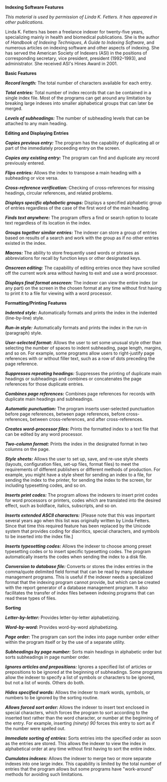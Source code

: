 **Indexing Software Features**

  

_This material is used by permission of Linda K. Fetters. It has appeared in other publications._

  

Linda K. Fetters has been a freelance indexer for twenty-five years, specializing mainly in health and biomedical publications. She is the author of _Handbook of Indexing Techniques_, _A Guide to Indexing Software_, and numerous articles on indexing software and other aspects of indexing. She has served the American Society of Indexers (ASI) in the positions of corresponding secretary, vice president, president (1992–1993), and administrator. She received ASI's Hines Award in 2001.

  

  

**Basic Features**

  

**_Record length:_** The total number of characters available for each entry.

  

**_Total entries:_** Total number of index records that can be contained in a single index file. Most of the programs can get around any limitation by breaking large indexes into smaller alphabetical groups that can later be merged.

  

**_Levels of subheadings:_** The number of subheading levels that can be attached to any main heading.

  

  

**Editing and Displaying Entries**

  

**_Copies previous entry:_** The program has the capability of duplicating all or part of the immediately proceeding entry on the screen.

  

**_Copies any existing entry:_** The program can find and duplicate any record previously entered.

  

**_Flips entries:_** Allows the index to transpose a main heading with a subheading or vice versa.

  

**_Cross-reference verification:_** Checking of cross-references for missing headings, circular references, and related problems.

  

**_Displays specific alphabetic groups:_** Displays a specified alphabetic group of entries regardless of the case of the first word of the main heading.

  

**_Finds text anywhere:_** The program offers a find or search option to locate text regardless of its location in the index.

  

**_Groups together similar entries:_** The indexer can store a group of entries based on results of a search and work with the group as if no other entries existed in the index.

  

**_Macros:_** The ability to store frequently used words or phrases as abbreviations for recall by function keys or other designated keys.

  

**_Onscreen editing:_** The capability of editing entries once they have scrolled off the current work area without having to exit and use a word processor.

  

**_Displays final format onscreen:_** The indexer can view the entire index (or any part) on the screen in the chosen format at any time without first having to print it to a file for viewing with a word processor.

  

  

**Formatting/Printing Features**

  

**_Indented style:_** Automatically formats and prints the index in the indented (line-by-line) style.

  

**_Run-in style:_** Automatically formats and prints the index in the run-in (paragraph) style.

  

**_User-selected format:_** Allows the user to set some unusual style other than selecting the number of spaces to indent subheading, page length, margins, and so on. For example, some programs allow users to right-justify page references with or without filler text, such as a row of dots preceding the page reference.

  

**_Suppresses repeating headings:_** Suppresses the printing of duplicate main headings or subheadings and combines or concatenates the page references for those duplicate entries.

  

**_Combines page references:_** Combines page references for records with duplicate main headings and subheadings.

  

**_Automatic punctuation:_** The program inserts user-selected punctuation before page references, between page references, before cross-references, between cross-references, and after cross-references.

  

**_Creates word-processor files:_** Prints the formatted index to a text file that can be edited by any word processor.

  

**_Two-column format:_** Prints the index in the designated format in two columns on the page.

  

**_Style sheets:_** Allows the user to set up, save, and re-use style sheets (layouts, configuration files, set-up files, format files) to meet the requirements of different publishers or different methods of production. For example, you might have a style sheet for sending an index to a file, for sending the index to the printer, for sending the index to the screen, for including typesetting codes, and so on.

  

**_Inserts print codes:_** The program allows the indexers to insert print codes for word processors or printers, codes which are translated into the desired effect, such as boldface, italics, subscripts, and so on.

  

**_Inserts extended ASCII characters:_** [Please note that this was important several years ago when this list was originally written by Linda Fetters. Since that time this required feature has been replaced by the Unicode system that provides coding for diacritics, special characters, and symbols to be inserted into the index file.]

  

**_Inserts typesetting codes:_** Allows the indexer to choose among preset typesetting codes or to insert specific typesetting codes. The program automatically inserts the codes when sending the index to a disk file.

  

**_Conversion to database file:_** Converts or stores the index entries in the comma/quote delimited field format that can be read by many database management programs. This is useful if the indexer needs a specialized format that the indexing program cannot provide, but which can be created with the report generator of a database management program. It also facilitates the transfer of index files between indexing programs that can read these types of files. 

  

  

**Sorting**

  

**_Letter-by-letter:_** Provides letter-by-letter alphabetizing.

  

**_Word-by-word:_** Provides word-by-word alphabetizing.

  

**_Page order:_** The program can sort the index into page number order either within the program itself or by the use of a separate utility.

  

**_Subheadings by page number:_** Sorts main headings in alphabetic order but sorts subheadings in page number order.

  

**_Ignores articles and prepositions:_** Ignores a specified list of articles or prepositions to be ignored at the beginning of subheadings. Some programs allow the indexer to specify a list of symbols or characters to be ignored, but not a list of words. Others do both.

  

**_Hides specified words:_** Allows the indexer to mark words, symbols, or numbers to be ignored by the sorting routine.

  

**_Allows forced sort order:_** Allows the indexer to insert text enclosed in special characters, which forces the program to sort according to the inserted text rather than the word character, or number at the beginning of the entry. For example, inserting _(ninety) 90_ forces this entry to sort as if the number were spelled out.

  

**_Immediate sorting of entries:_** Sorts entries into the specified order as soon as the entries are stored. This allows the indexer to view the index in alphabetical order at any time without first having to sort the entire index.

  

**_Cumulates indexes:_** Allows the indexer to merge two or more separate indexes into one large index. This capability is limited by the total number of entries that the program allows but some programs have "work-around" methods for avoiding such limitations.